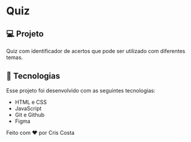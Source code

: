 # Quiz

## 💻 Projeto
Quiz com identificador de acertos que pode ser utilizado com diferentes temas.

## 🚀 Tecnologias
Esse projeto foi desenvolvido com as seguintes tecnologias:
- HTML e CSS
- JavaScript
- Git e Github
- Figma


Feito com ♥ por Cris Costa
